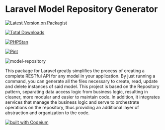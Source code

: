# Laravel Model Repository Generator

[![Latest Version on Packagist](https://img.shields.io/packagist/v/oscabrera/model-repository.svg?style=flat-square)](https://packagist.org/packages/oscabrera/model-repository)

[![Total Downloads](https://img.shields.io/packagist/dt/oscabrera/model-repository.svg?style=flat-square)](https://packagist.org/packages/oscabrera/model-repository)

[![PHPStan](https://github.com/oscabrera/model-repository/actions/workflows/phpstan.yml/badge.svg)](https://github.com/oscabrera/model-repository/actions/workflows/phpstan.yml)

[![Pint](https://github.com/oscabrera/model-repository/actions/workflows/pint.yml/badge.svg)](https://github.com/oscabrera/model-repository/actions/workflows/pint.yml)

![model-repository](https://socialify.git.ci/Oscabrera/model-repository/image?language=1&name=1&owner=1&pattern=Floating%20Cogs&theme=Auto)

This package for Laravel greatly simplifies the process of creating a complete RESTful API for any model in your
application. By just running a command, you can generate all the files necessary to create, read, update and delete
instances of said model. This project is based on the Repository pattern, separating data access logic from business
logic, resulting in cleaner, more modular and easier to maintain code. In addition, it integrates services that manage
the business logic and serve to orchestrate operations on the repository, thus providing an additional layer of
abstraction and organization to the code.

[![built with Codeium](https://codeium.com/badges/main)](https://codeium.com)